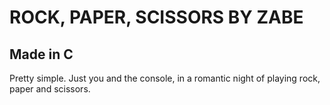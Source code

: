 # **ROCK, PAPER, SCISSORS BY ZABE**

## Made in C
Pretty simple. Just you and the console, in a romantic night of playing rock, paper and scissors.
